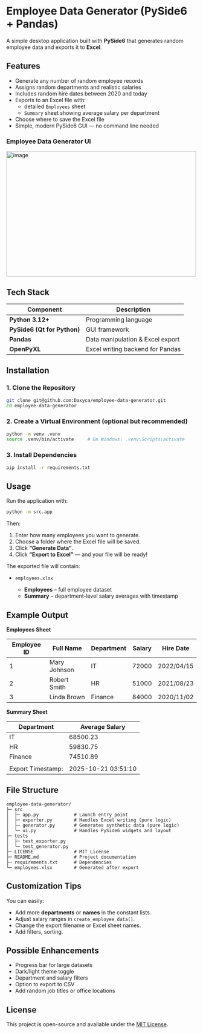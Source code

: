 # Employee Data Generator (PySide6 + Pandas)

A simple desktop application built with **PySide6** that generates random employee data and exports it to **Excel**.

## Features

- Generate any number of random employee records
- Assigns random departments and realistic salaries
- Includes random hire dates between 2020 and today
- Exports to an Excel file with:
  - detailed `Employees` sheet
  - `Summary` sheet showing average salary per department
- Choose where to save the Excel file
- Simple, modern PySide6 GUI — no command line needed

### Employee Data Generator UI

<img width="502" height="332" alt="image" src="https://github.com/user-attachments/assets/8f995f41-dd8e-4124-a1dc-f8cd74f62eb5" />

## Tech Stack

| Component                   | Description                      |
| --------------------------- | -------------------------------- |
| **Python 3.12+**            | Programming language             |
| **PySide6 (Qt for Python)** | GUI framework                    |
| **Pandas**                  | Data manipulation & Excel export |
| **OpenPyXL**                | Excel writing backend for Pandas |

## Installation

### 1. Clone the Repository

```bash
git clone git@github.com:Daxyca/employee-data-generator.git
cd employee-data-generator
```

### 2. Create a Virtual Environment (optional but recommended)

```bash
python -m venv .venv
source .venv/bin/activate     # On Windows: .venv\Scripts\activate
```

### 3. Install Dependencies

```bash
pip install -r requirements.txt
```

## Usage

Run the application with:

```bash
python -m src.app
```

Then:

1. Enter how many employees you want to generate.
2. Choose a folder where the Excel file will be saved.
3. Click **“Generate Data”**.
4. Click **“Export to Excel”** — and your file will be ready!

The exported file will contain:

- `employees.xlsx`

  - **Employees** – full employee dataset
  - **Summary** – department-level salary averages with timestamp

## Example Output

**Employees Sheet**

| Employee ID | Full Name    | Department | Salary | Hire Date  |
| ----------- | ------------ | ---------- | ------ | ---------- |
| 1           | Mary Johnson | IT         | 72000  | 2022/04/15 |
| 2           | Robert Smith | HR         | 51000  | 2021/08/23 |
| 3           | Linda Brown  | Finance    | 84000  | 2020/11/02 |

**Summary Sheet**

| Department        | Average Salary      |
| ----------------- | ------------------- |
| IT                | 68500.23            |
| HR                | 59830.75            |
| Finance           | 74510.89            |
|                   |                     |
| Export Timestamp: | 2025-10-21 03:51:10 |

## File Structure

```
employee-data-generator/
├─ src
│  ├─ app.py             # Launch entry point
│  ├─ exporter.py        # Handles Excel writing (pure logic)
│  ├─ generator.py       # Generates synthetic data (pure logic)
│  └─ ui.py              # Handles PySide6 widgets and layout
├─ tests
│  ├─ test_exporter.py
│  └─ test_generator.py
├─ LICENSE               # MIT License
├─ README.md             # Project documentation
├─ requirements.txt      # Dependencies
└─ employees.xlsx        # Generated after export
```

## Customization Tips

You can easily:

- Add more **departments** or **names** in the constant lists.
- Adjust salary ranges in `create_employee_data()`.
- Change the export filename or Excel sheet names.
- Add filters, sorting.

## Possible Enhancements

- Progress bar for large datasets
- Dark/light theme toggle
- Department and salary filters
- Option to export to CSV
- Add random job titles or office locations

## License

This project is open-source and available under the [MIT License](LICENSE).
